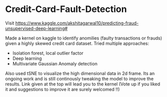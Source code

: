 # Credit-Card-Fault-Detection

Visit https://www.kaggle.com/akshitagarwal10/predicting-fraud-unsupervised-deep-learning#

Made a kernel on kaggle to identify anomilies (faulty transactions or frauds) given a highly skewed credit card dataset. Tried multiple approaches:
 - Isolation forest, local outlier factor
 - Deep learning
 - Multivariate Gaussian Anomaly detection
 
 Also used tSNE to visualize the high dimensional data in 2d frame.
 Its an ongoing work and is still continously tweaking the model to improve the results.
 Link given at the top will lead you to the kernel (Vote up if you liked it and suggestions to improve it are surely welcomed !!)
